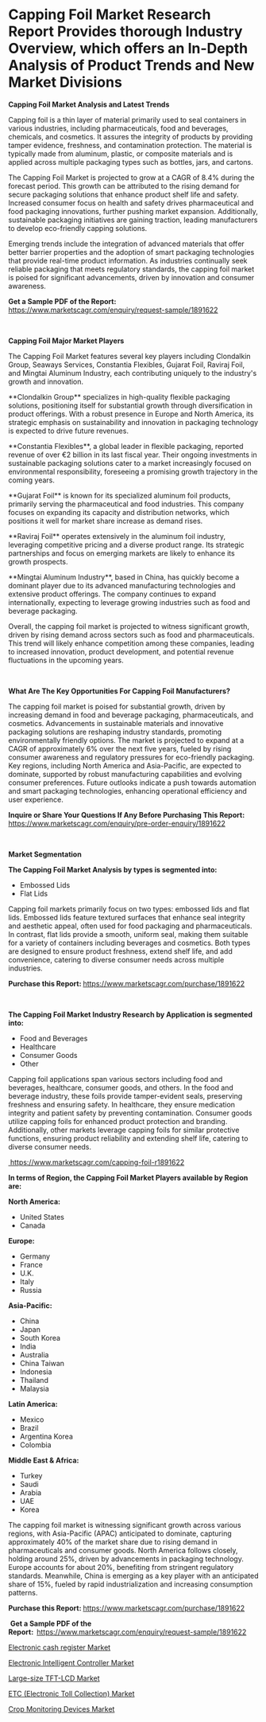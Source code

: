 <p><h1>Capping Foil Market Research Report Provides thorough Industry Overview, which offers an In-Depth Analysis of Product Trends and New Market Divisions</h1></p><p><strong>Capping Foil Market Analysis and Latest Trends</strong></p>
<p><p>Capping foil is a thin layer of material primarily used to seal containers in various industries, including pharmaceuticals, food and beverages, chemicals, and cosmetics. It assures the integrity of products by providing tamper evidence, freshness, and contamination protection. The material is typically made from aluminum, plastic, or composite materials and is applied across multiple packaging types such as bottles, jars, and cartons.</p><p>The Capping Foil Market is projected to grow at a CAGR of 8.4% during the forecast period. This growth can be attributed to the rising demand for secure packaging solutions that enhance product shelf life and safety. Increased consumer focus on health and safety drives pharmaceutical and food packaging innovations, further pushing market expansion. Additionally, sustainable packaging initiatives are gaining traction, leading manufacturers to develop eco-friendly capping solutions.</p><p>Emerging trends include the integration of advanced materials that offer better barrier properties and the adoption of smart packaging technologies that provide real-time product information. As industries continually seek reliable packaging that meets regulatory standards, the capping foil market is poised for significant advancements, driven by innovation and consumer awareness.</p></p>
<p><strong>Get a Sample PDF of the Report:&nbsp;</strong> <a href="https://www.marketscagr.com/enquiry/request-sample/1891622?utm_campaign=1684&utm_medium=2&utm_source=Github&utm_content=ia&utm_term=24102024&utm_id=capping-foil">https://www.marketscagr.com/enquiry/request-sample/1891622</a></p>
<p>&nbsp;</p>
<p><strong>Capping Foil Major Market Players</strong></p>
<p><p>The Capping Foil Market features several key players including Clondalkin Group, Seaways Services, Constantia Flexibles, Gujarat Foil, Raviraj Foil, and Mingtai Aluminum Industry, each contributing uniquely to the industry's growth and innovation. </p><p>**Clondalkin Group** specializes in high-quality flexible packaging solutions, positioning itself for substantial growth through diversification in product offerings. With a robust presence in Europe and North America, its strategic emphasis on sustainability and innovation in packaging technology is expected to drive future revenues.</p><p>**Constantia Flexibles**, a global leader in flexible packaging, reported revenue of over €2 billion in its last fiscal year. Their ongoing investments in sustainable packaging solutions cater to a market increasingly focused on environmental responsibility, foreseeing a promising growth trajectory in the coming years.</p><p>**Gujarat Foil** is known for its specialized aluminum foil products, primarily serving the pharmaceutical and food industries. This company focuses on expanding its capacity and distribution networks, which positions it well for market share increase as demand rises.</p><p>**Raviraj Foil** operates extensively in the aluminum foil industry, leveraging competitive pricing and a diverse product range. Its strategic partnerships and focus on emerging markets are likely to enhance its growth prospects.</p><p>**Mingtai Aluminum Industry**, based in China, has quickly become a dominant player due to its advanced manufacturing technologies and extensive product offerings. The company continues to expand internationally, expecting to leverage growing industries such as food and beverage packaging.</p><p>Overall, the capping foil market is projected to witness significant growth, driven by rising demand across sectors such as food and pharmaceuticals. This trend will likely enhance competition among these companies, leading to increased innovation, product development, and potential revenue fluctuations in the upcoming years.</p></p>
<p>&nbsp;</p>
<p><strong>What Are The Key Opportunities For Capping Foil Manufacturers?</strong></p>
<p><p>The capping foil market is poised for substantial growth, driven by increasing demand in food and beverage packaging, pharmaceuticals, and cosmetics. Advancements in sustainable materials and innovative packaging solutions are reshaping industry standards, promoting environmentally friendly options. The market is projected to expand at a CAGR of approximately 6% over the next five years, fueled by rising consumer awareness and regulatory pressures for eco-friendly packaging. Key regions, including North America and Asia-Pacific, are expected to dominate, supported by robust manufacturing capabilities and evolving consumer preferences. Future outlooks indicate a push towards automation and smart packaging technologies, enhancing operational efficiency and user experience.</p></p>
<p><strong>Inquire or Share Your Questions If Any Before Purchasing This Report:</strong> <a href="https://www.marketscagr.com/enquiry/pre-order-enquiry/1891622?utm_campaign=1684&utm_medium=2&utm_source=Github&utm_content=ia&utm_term=24102024&utm_id=capping-foil">https://www.marketscagr.com/enquiry/pre-order-enquiry/1891622</a></p>
<p>&nbsp;</p>
<p><strong>Market Segmentation</strong></p>
<p><strong>The Capping Foil Market Analysis by types is segmented into:</strong></p>
<p><ul><li>Embossed Lids</li><li>Flat Lids</li></ul></p>
<p><p>Capping foil markets primarily focus on two types: embossed lids and flat lids. Embossed lids feature textured surfaces that enhance seal integrity and aesthetic appeal, often used for food packaging and pharmaceuticals. In contrast, flat lids provide a smooth, uniform seal, making them suitable for a variety of containers including beverages and cosmetics. Both types are designed to ensure product freshness, extend shelf life, and add convenience, catering to diverse consumer needs across multiple industries.</p></p>
<p><strong>Purchase this Report:&nbsp;</strong><a href="https://www.marketscagr.com/purchase/1891622?utm_campaign=1684&utm_medium=2&utm_source=Github&utm_content=ia&utm_term=24102024&utm_id=capping-foil">https://www.marketscagr.com/purchase/1891622</a></p>
<p>&nbsp;</p>
<p><strong>The Capping Foil Market Industry Research by Application is segmented into:</strong></p>
<p><ul><li>Food and Beverages</li><li>Healthcare</li><li>Consumer Goods</li><li>Other</li></ul></p>
<p><p>Capping foil applications span various sectors including food and beverages, healthcare, consumer goods, and others. In the food and beverage industry, these foils provide tamper-evident seals, preserving freshness and ensuring safety. In healthcare, they ensure medication integrity and patient safety by preventing contamination. Consumer goods utilize capping foils for enhanced product protection and branding. Additionally, other markets leverage capping foils for similar protective functions, ensuring product reliability and extending shelf life, catering to diverse consumer needs.</p></p>
<p><a href="https://www.marketscagr.com/capping-foil-r1891622?utm_campaign=1684&utm_medium=2&utm_source=Github&utm_content=ia&utm_term=24102024&utm_id=capping-foil">&nbsp;https://www.marketscagr.com/capping-foil-r1891622</a></p>
<p><strong>In terms of Region, the Capping Foil Market Players available by Region are:</strong></p>
<p>
    <p> <strong> North America: </strong>
        <ul>
            <li>United States</li>
            <li>Canada</li>
        </ul>
        </p> 
    <p> <strong> Europe: </strong>
        <ul>
            <li>Germany</li>
            <li>France</li>
            <li>U.K.</li>
            <li>Italy</li>
            <li>Russia</li>
        </ul>
        </p> 
    <p> <strong> Asia-Pacific: </strong>
        <ul>
            <li>China</li>
            <li>Japan</li>
            <li>South Korea</li>
            <li>India</li>
            <li>Australia</li>
            <li>China Taiwan</li>
            <li>Indonesia</li>
            <li>Thailand</li>
            <li>Malaysia</li>
        </ul>
        </p> 
    <p> <strong> Latin America: </strong>
        <ul>
            <li>Mexico</li>
            <li>Brazil</li>
            <li>Argentina Korea</li>
            <li>Colombia</li>
        </ul>
        </p> 
    <p> <strong> Middle East & Africa: </strong>
        <ul>
            <li>Turkey</li>
            <li>Saudi</li>
            <li>Arabia</li>
            <li>UAE</li>
            <li>Korea</li>
        </ul>
    </p>
    </p>
<p><p>The capping foil market is witnessing significant growth across various regions, with Asia-Pacific (APAC) anticipated to dominate, capturing approximately 40% of the market share due to rising demand in pharmaceuticals and consumer goods. North America follows closely, holding around 25%, driven by advancements in packaging technology. Europe accounts for about 20%, benefiting from stringent regulatory standards. Meanwhile, China is emerging as a key player with an anticipated share of 15%, fueled by rapid industrialization and increasing consumption patterns.</p></p>
<p><strong>Purchase this Report: </strong><a href="https://www.marketscagr.com/purchase/1891622?utm_campaign=1684&utm_medium=2&utm_source=Github&utm_content=ia&utm_term=24102024&utm_id=capping-foil">https://www.marketscagr.com/purchase/1891622</a></p>
<p>&nbsp;<strong>Get a Sample PDF of the Report:&nbsp;&nbsp;</strong><a href="https://www.marketscagr.com/enquiry/request-sample/1891622?utm_campaign=1684&utm_medium=2&utm_source=Github&utm_content=ia&utm_term=24102024&utm_id=capping-foil">https://www.marketscagr.com/enquiry/request-sample/1891622</a></p>
<p><strong></strong></p>
<p><p><a href="https://www.linkedin.com/pulse/global-electronic-cash-register-market-opportunities-challenges2024-c1pgf?utm_campaign=1684&utm_medium=2&utm_source=Github&utm_content=ia&utm_term=24102024&utm_id=capping-foil">Electronic cash register Market</a></p><p><a href="https://www.linkedin.com/pulse/electronic-intelligent-controller-industry-insights-report-pqlyf?utm_campaign=1684&utm_medium=2&utm_source=Github&utm_content=ia&utm_term=24102024&utm_id=capping-foil">Electronic Intelligent Controller Market</a></p><p><a href="https://www.linkedin.com/pulse/insights-large-size-tft-lcd-industry-market-financial-status-2hkif?utm_campaign=1684&utm_medium=2&utm_source=Github&utm_content=ia&utm_term=24102024&utm_id=capping-foil">Large-size TFT-LCD Market</a></p><p><a href="https://www.linkedin.com/pulse/strategic-roadmap-success-global-etc-electronic-toll-collection-qvhkc?utm_campaign=1684&utm_medium=2&utm_source=Github&utm_content=ia&utm_term=24102024&utm_id=capping-foil">ETC (Electronic Toll Collection) Market</a></p><p><a href="https://github.com/gailasejs/Market-Research-Report-List-1/blob/main/crop-monitoring-devices-market.md?utm_campaign=1684&utm_medium=2&utm_source=Github&utm_content=ia&utm_term=24102024&utm_id=capping-foil">Crop Monitoring Devices Market</a></p></p>